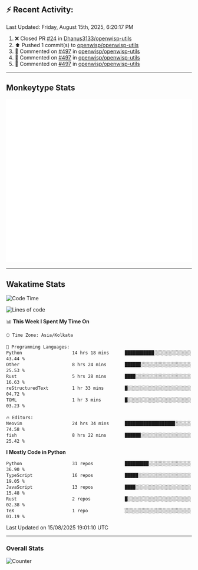 ## :zap: Recent Activity:
<!--RECENT_ACTIVITY:last_update-->
Last Updated: Friday, August 15th, 2025, 6:20:17 PM
<!--RECENT_ACTIVITY:last_update_end-->
<!--RECENT_ACTIVITY:start-->
1. ❌ Closed PR [#24](https://github.com/Dhanus3133/openwisp-utils/pull/24) in [Dhanus3133/openwisp-utils](https://github.com/Dhanus3133/openwisp-utils)<br>
2. ⬆️ Pushed 1 commit(s) to [openwisp/openwisp-utils](https://github.com/openwisp/openwisp-utils)<br>
3. 💬 Commented on [#497](https://github.com/openwisp/openwisp-utils/pull/497#discussion_r2273871827) in [openwisp/openwisp-utils](https://github.com/openwisp/openwisp-utils)<br>
4. 💬 Commented on [#497](https://github.com/openwisp/openwisp-utils/pull/497#discussion_r2273869456) in [openwisp/openwisp-utils](https://github.com/openwisp/openwisp-utils)<br>
5. 💬 Commented on [#497](https://github.com/openwisp/openwisp-utils/pull/497#discussion_r2273863353) in [openwisp/openwisp-utils](https://github.com/openwisp/openwisp-utils)<br>
<!--RECENT_ACTIVITY:end-->

---

## Monkeytype Stats
<a href="https://monkeytype.com/profile/dhanus">
  <img src="https://raw.githubusercontent.com/Dhanus3133/Dhanus3133/monkeytype/monkeytype-lb.svg" alt="Monkeytype Profile" />
</a>

---

## Wakatime Stats
<!--START_SECTION:waka-->
![Code Time](http://img.shields.io/badge/Code%20Time-2%2C958%20hrs%2016%20mins-blue)

![Lines of code](https://img.shields.io/badge/From%20Hello%20World%20I%27ve%20Written-4.8%20million%20lines%20of%20code-blue)

📊 **This Week I Spent My Time On** 

```text
🕑︎ Time Zone: Asia/Kolkata

💬 Programming Languages: 
Python                   14 hrs 18 mins      ███████████░░░░░░░░░░░░░░   43.44 % 
Other                    8 hrs 24 mins       ██████░░░░░░░░░░░░░░░░░░░   25.53 % 
Rust                     5 hrs 28 mins       ████░░░░░░░░░░░░░░░░░░░░░   16.63 % 
reStructuredText         1 hr 33 mins        █░░░░░░░░░░░░░░░░░░░░░░░░   04.72 % 
TOML                     1 hr 3 mins         █░░░░░░░░░░░░░░░░░░░░░░░░   03.23 % 

🔥 Editors: 
Neovim                   24 hrs 34 mins      ███████████████████░░░░░░   74.58 % 
fish                     8 hrs 22 mins       ██████░░░░░░░░░░░░░░░░░░░   25.42 % 
```

**I Mostly Code in Python** 

```text
Python                   31 repos            █████████░░░░░░░░░░░░░░░░   36.90 % 
TypeScript               16 repos            █████░░░░░░░░░░░░░░░░░░░░   19.05 % 
JavaScript               13 repos            ████░░░░░░░░░░░░░░░░░░░░░   15.48 % 
Rust                     2 repos             █░░░░░░░░░░░░░░░░░░░░░░░░   02.38 % 
TeX                      1 repo              ░░░░░░░░░░░░░░░░░░░░░░░░░   01.19 % 
```




 Last Updated on 15/08/2025 19:01:10 UTC
<!--END_SECTION:waka-->
---

### Overall Stats

<img src="https://moe-counter.glitch.me/get/@Dhanus3133?theme=asoul" alt="Counter" />
